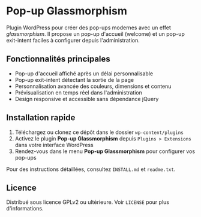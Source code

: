 # Pop-up Glassmorphism

Plugin WordPress pour créer des pop-ups modernes avec un effet *glassmorphism*.
Il propose un pop-up d'accueil (welcome) et un pop-up exit-intent faciles à
configurer depuis l'administration.

## Fonctionnalités principales

- Pop-up d'accueil affiché après un délai personnalisable
- Pop-up exit-intent détectant la sortie de la page
- Personnalisation avancée des couleurs, dimensions et contenu
- Prévisualisation en temps réel dans l'administration
- Design responsive et accessible sans dépendance jQuery

## Installation rapide

1. Téléchargez ou clonez ce dépôt dans le dossier `wp-content/plugins`
2. Activez le plugin **Pop-up Glassmorphism** depuis `Plugins > Extensions` dans
   votre interface WordPress
3. Rendez-vous dans le menu **Pop-up Glassmorphism** pour configurer vos pop-ups

Pour des instructions détaillées, consultez `INSTALL.md` et `readme.txt`.

## Licence

Distribué sous licence GPLv2 ou ultérieure. Voir `LICENSE` pour plus
d'informations.
